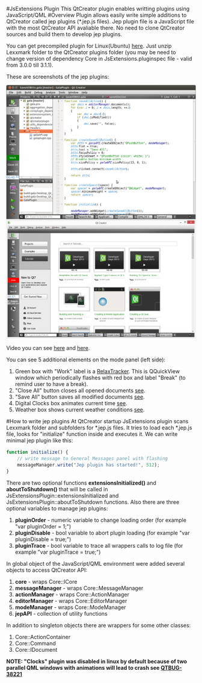 #JsExtensions Plugin
This QtCreator plugin enables writting plugins using JavaScript/QML
#Overview
Plugin allows easily write simple additions to QtCreator called jep plugins (*.jep.js files).
Jep plugin file is a JavaScript file with the most QtCreator API avaliable there.
No need to clone QtCreator sources and build them to develop jep plugins.

You can get precompiled plugin for Linux(Ubuntu) [here](https://github.com/lexxmark/QtCreator-JsExtensions-Plugin/blob/master/package/LexxmarkLinux64.tar.gz). Just unzip Lexxmark folder to the QtCreator plugins folder (you may be need to change version of dependency Core in JsExtensions.pluginspec file - valid from 3.0.0 till 3.1.1).

These are screenshots of the jep plugins:

![Demo_screenshot_linux](img/Demo.png)
![Demo_screenshot_windows](img/DemoWin.png)

Video you can see [here](http://youtu.be/GGCcGts3B2I) and [here](http://www.youtube.com/watch?v=VHhEt3un_f4).

You can see 5 additional elements on the mode panel (left side):

1. Green box with "Work" label is a [RelaxTracker](https://github.com/lexxmark/QtCreator-JsExtensions-Plugin/tree/master/plugins/RelaxTracker). This is QQuickView window which periodically flashes with red box and label "Break" (to remind user to have a break).
2. "Close All" button closes all opened documents [see](https://github.com/lexxmark/QtCreator-JsExtensions-Plugin/blob/master/plugins/CloseAllBttn/CloseAllBttn.jep.js).
3. "Save All" button saves all modified documents [see](https://github.com/lexxmark/QtCreator-JsExtensions-Plugin/blob/master/plugins/SaveAllBttn/SaveAllBttn.jep.js).
4. Digital Clocks box animates current time [see](https://github.com/lexxmark/QtCreator-JsExtensions-Plugin/tree/master/plugins/Clock).
5. Weather box shows current weather conditions [see](https://github.com/lexxmark/QtCreator-JsExtensions-Plugin/tree/master/plugins/Weather).

#How to write jep plugins
At QtCreator startup JsExtensions plugin scans Lexxmark folder and subfolders for *.jep.js files. It tries to load each *.jep.js file, looks for "initialize" function inside and executes it. We can write minimal jep plugin like this:

```JavaScript
function initialize() {
    // write message to General Messages panel with flashing
    messageManager.write("Jep plugin has started!", 512);
}
```

There are two optional functions **extensionsInitialized()** and **aboutToShutdown()** that will be called in JsExtensionsPlugin::extensionsInitialized and JsExtensionsPlugin::aboutToShutdown functions. Also there are three optional variables to manage jep plugins:

1. **pluginOrder** - numeric variable to change loading order (for example "var pluginOrder = 1;")
2. **pluginDisable** - bool variable to abort plugin loading (for example "var pluginDisable = true;")
3. **pluginTrace** - bool variable to trace all wrappers calls to log file (for example "var pluginTrace = true;")

In global object of the JavaScript/QML environment were added several objects to access QtCreator API:

1. **core** - wraps Core::ICore
2. **messageManager** - wraps Core::MessageManager
3. **actionManager** - wraps Core::ActionManager
4. **editorManager** - wraps Core::EditorManager
5. **modeManager** - wraps Core::ModeManager
6. **jepAPI** - collection of utility functions

In addition to singleton objects there are wrappers for some other classes:

1. Core::ActionContainer
2. Core::Command
3. Core::IDocument

**NOTE: "Clocks" plugin was disabled in linux by default because of two parallel QML windows with animations will lead to crash see [QTBUG-38221](https://bugreports.qt-project.org/browse/QTBUG-38221)**